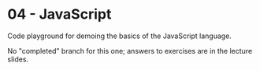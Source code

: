 # 04 - JavaScript

Code playground for demoing the basics of the JavaScript language.

No "completed" branch for this one; answers to exercises are in the lecture slides.
